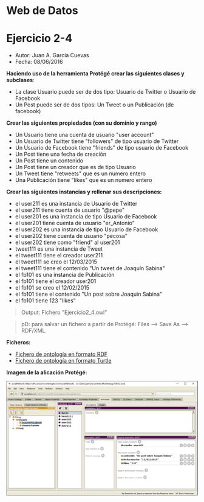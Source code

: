# Web de Datos 
# Ejercicio 2-4

- Autor: Juan A. García Cuevas
- Fecha: 08/06/2016

**Haciendo uso de la herramienta Protégé crear las siguientes clases y subclases**:

- La clase Usuario puede ser de dos tipo: Usuario de Twitter o Usuario de Facebook
- Un Post puede ser de dos tipos: Un Tweet o un Publicación (de facebook)

**Crear las siguientes propiedades (con su dominio y rango)**

- Un Usuario tiene una cuenta de usuario "user account"
- Un Usuario de Twitter tiene "followers" de tipo usuario de Twitter
- Un Usuario de Facebook tiene "friends" de tipo usuario de Facebook
- Un Post tiene una fecha de creación
- Un Post tiene un contenido
- Un Post tiene un creador que es de tipo Usuario
- Un Tweet tiene "retweets" que es un numero entero
- Una Publicación tiene "likes" que es un numero entero

**Crear las siguientes instancias y rellenar sus descripciones:**

- el user211 es una instancia de Usuario de Twitter
- el user211 tiene cuenta de usuario "@pepe"
- el user201 es una instancia de tipo Usuario de Facebook
- el user201 tiene cuenta de usuario "er_Antonio"
- el user202 es una instancia de tipo Usuario de Facebook
- el user202 tiene cuenta de usuario "pecosa"
- el user202 tiene como "friend" al user201
- tweet111 es una instancia de Tweet
- el tweet111 tiene el creador user211
- el tweet111 se creo el 12/03/2015
- el tweet111 tiene el contenido "Un tweet de Joaquín Sabina"
- el fb101 es una instancia de Publicación
- el fb101 tiene el creador user201
- el fb101 se creo el 12/02/2015
- el fb101 tiene el contenido "Un post sobre Joaquin Sabina"
- el fb101 tiene 123 "likes"

> Output: Fichero "Ejercicio2_4.owl"

> pD: para salvar un fichero a partir de Protégé: Files --> Save As --> RDF/XML

**Ficheros:**

- [Fichero de ontología en formato RDF](https://github.com/juangarciaciff/WebDatosEjercicios/blob/master/MyOntologyRDF.owl)
- [Fichero de ontología en formato Turtle](https://github.com/juangarciaciff/WebDatosEjercicios/blob/master/MyOntologyTURTLE.owl)

**Imagen de la alicación Protégé:**

![Protege](images/Protege.PNG)

